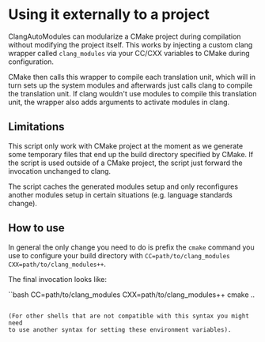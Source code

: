 # Using it externally to a project

ClangAutoModules can modularize a CMake project during compilation without
modifying the project itself. This works by injecting a custom clang wrapper
called `clang_modules` via your CC/CXX variables to CMake during configuration.

CMake then calls this wrapper to compile each translation unit, which will in
turn sets up the system modules and afterwards just calls clang to compile
the translation unit. If clang wouldn't use modules to compile this
translation unit, the wrapper also adds arguments to activate modules in clang.

## Limitations

This script only work with CMake project at the moment as we generate some
temporary files that end up the build directory specified by CMake. If the
script is used outside of a CMake project, the script just forward the
invocation unchanged to clang.

The script caches the generated modules setup and only reconfigures another
modules setup in certain situations (e.g. language standards change).

## How to use

In general the only change you need to do is prefix the `cmake` command
you use to configure your build directory with `CC=path/to/clang_modules CXX=path/to/clang_modules++`.

The final invocation looks like:

``bash
CC=path/to/clang_modules CXX=path/to/clang_modules++ cmake ..
```

(For other shells that are not compatible with this syntax you might need
to use another syntax for setting these environment variables).
